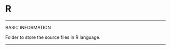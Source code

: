 # R

*************************************************************
BASIC INFORMATION

Folder to store the source files in R language.

*************************************************************